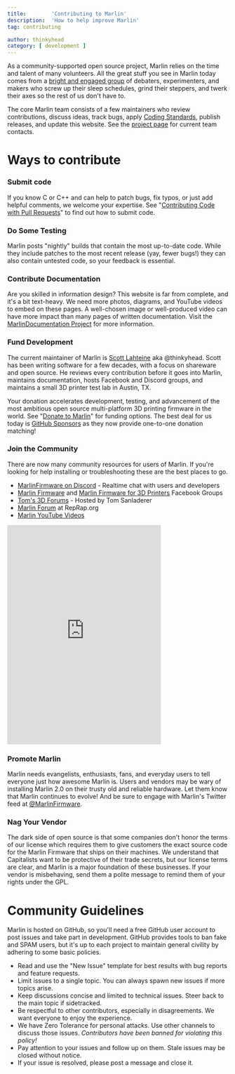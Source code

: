 ```yaml
---
title:        'Contributing to Marlin'
description:  'How to help improve Marlin'
tag: contributing

author: thinkyhead
category: [ development ]
---
```


<!-- ## The Layers of Marlin -->
As a community-supported open source project, Marlin relies on the time and talent of many volunteers. All the great stuff you see in Marlin today comes from a [bright and engaged group](https://github.com/MarlinFirmware/Marlin/graphs/contributors) of debaters, experimenters, and makers who screw up their sleep schedules, grind their steppers, and twerk their axes so the rest of us don't have to.

The core Marlin team consists of a few maintainers who review contributions, discuss ideas, track bugs, apply [Coding Standards](coding_standards.html), publish releases, and update this website. See the [project page](https://github.com/MarlinFirmware/Marlin) for current team contacts.

# Ways to contribute

### Submit code
If you know C or C++ and can help to patch bugs, fix typos, or just add helpful comments, we welcome your expertise. See "[Contributing Code with Pull Requests](/docs/development/getting_started_pull_requests.html)" to find out how to submit code.

### Do Some Testing
Marlin posts "nightly" builds that contain the most up-to-date code. While they include patches to the most recent release (yay, fewer bugs!) they can also contain untested code, so your feedback is essential.

### Contribute Documentation
Are you skilled in information design? This website is far from complete, and it's a bit text-heavy. We need more photos, diagrams, and YouTube videos to embed on these pages. A well-chosen image or well-produced video can have more impact than many pages of written documentation. Visit the [MarlinDocumentation Project](https://github.com/MarlinFirmware/MarlinDocumentation) for more information.

### Fund Development
The current maintainer of Marlin is [Scott Lahteine](http://www.thinkyhead.com/donate-to-marlin) aka @thinkyhead. Scott has been writing software for a few decades, with a focus on shareware and open source. He reviews every contribution before it goes into Marlin, maintains documentation, hosts Facebook and Discord groups, and maintains a small 3D printer test lab in Austin, TX.

Your donation accelerates development, testing, and advancement of the most ambitious open source multi-platform 3D printing firmware in the world. See "[Donate to Marlin](http://www.thinkyhead.com/donate-to-marlin)" for funding options. The best deal for us today is [GitHub Sponsors](https://github.com/sponsors/thinkyhead) as they now provide one-to-one donation matching!

### Join the Community
There are now many community resources for users of Marlin. If you're looking for help installing or troubleshooting these are the best places to go.

- [MarlinFirmware on Discord](https://discord.gg/n5NJ59y) - Realtime chat with users and developers
- [Marlin Firmware](https://www.facebook.com/groups/1049718498464482/) and [Marlin Firmware for 3D Printers](https://www.facebook.com/groups/3Dtechtalk/) Facebook Groups
- [Tom's 3D Forums](https://discuss.toms3d.org/) - Hosted by Tom Sanladerer
- [Marlin Forum](http://forums.reprap.org/list.php?415) at RepRap.org
- [Marlin YouTube Videos](https://www.youtube.com/results?search_query=marlin+firmware)

<iframe id="discord-frame" src="https://discordapp.com/widget?id=461605380783472640&theme=dark" width="350" height="500" allowtransparency="true" frameborder="0"></iframe>

### Promote Marlin
Marlin needs evangelists, enthusiasts, fans, and everyday users to tell everyone just how awesome Marlin is. Users and vendors may be wary of installing Marlin 2.0 on their trusty old and reliable hardware. Let them know that Marlin continues to evolve! And be sure to engage with Marlin's Twitter feed at [@MarlinFirmware](https://twitter.com/MarlinFirmware).

### Nag Your Vendor
The dark side of open source is that some companies don't honor the terms of our license which requires them to give customers the exact source code for the Marlin Firmware that ships on their machines. We understand that Capitalists want to be protective of their trade secrets, but our license terms are clear, and Marlin is a major foundation of these businesses. If your vendor is misbehaving, send them a polite message to remind them of your rights under the GPL.

# Community Guidelines
Marlin is hosted on GitHub, so you'll need a free GitHub user account to post issues and take part in development. GitHub provides tools to ban fake and SPAM users, but it's up to each project to maintain general civility by adhering to some basic policies.
- Read and use the "New Issue" template for best results with bug reports and feature requests.
- Limit issues to a single topic. You can always spawn new issues if more topics arise.
- Keep discussions concise and limited to technical issues. Steer back to the main topic if sidetracked.
- Be respectful to other contributors, especially in disagreements. We want everyone to enjoy the experience.
- We have Zero Tolerance for personal attacks. Use other channels to discuss those issues. _Contributors have been banned for violating this policy!_
- Pay attention to your issues and follow up on them. Stale issues may be closed without notice.
- If your issue is resolved, please post a message and close it.
